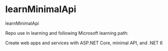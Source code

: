 # learnMinimalApi

learnMinimalApi

Repo use in learning and following Microsoft learning path:

Create web apps and services with ASP.NET Core, minimal API, and .NET 6
